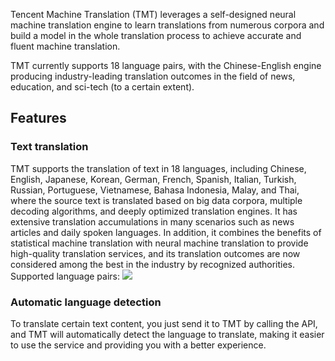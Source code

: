 Tencent Machine Translation (TMT) leverages a self-designed neural machine translation engine to learn translations from numerous corpora and build a model in the whole translation process to achieve accurate and fluent machine translation.

TMT currently supports 18 language pairs, with the Chinese-English engine producing industry-leading translation outcomes in the field of news, education, and sci-tech (to a certain extent).

## Features
### Text translation
TMT supports the translation of text in 18 languages, including Chinese, English, Japanese, Korean, German, French, Spanish, Italian, Turkish, Russian, Portuguese, Vietnamese, Bahasa Indonesia, Malay, and Thai, where the source text is translated based on big data corpora, multiple decoding algorithms, and deeply optimized translation engines. It has extensive translation accumulations in many scenarios such as news articles and daily spoken languages. In addition, it combines the benefits of statistical machine translation with neural machine translation to provide high-quality translation services, and its translation outcomes are now considered among the best in the industry by recognized authorities.
Supported language pairs:
![](https://qcloudimg.tencent-cloud.cn/raw/ff920961f8528c3c09497430e51eaf64.png)

### Automatic language detection
To translate certain text content, you just send it to TMT by calling the API, and TMT will automatically detect the language to translate, making it easier to use the service and providing you with a better experience.
